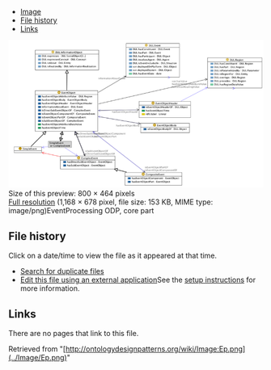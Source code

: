 * [Image](../Image/Ep.png#file)
* [File history](../Image/Ep.png#filehistory)
* [Links](../Image/Ep.png#filelinks)

[![Image:Ep.png](../images/thumb/2/20/Ep.png/800px-Ep.png)](../images/2/20/Ep.png)  
Size of this preview: 800 × 464 pixels  
[Full resolution](../images/2/20/Ep.png)‎ (1,168 × 678 pixel, file size: 153 KB, MIME type: image/png)EventProcessing ODP, core part




## File history

Click on a date/time to view the file as it appeared at that time.



  
* [Search for duplicate files](http://ontologydesignpatterns.org/wiki/Special:FileDuplicateSearch/Ep.png "Special:FileDuplicateSearch/Ep.png")
* [Edit this file using an external application](http://ontologydesignpatterns.org/wiki/index.php?title=Image:Ep.png&action=edit&externaledit=true&mode=file "Image:Ep.png")See the [setup instructions](http://www.mediawiki.org/wiki/Manual:External_editors "http://www.mediawiki.org/wiki/Manual:External_editors") for more information.

## Links



There are no pages that link to this file.




Retrieved from "[http://ontologydesignpatterns.org/wiki/Image:Ep.png](../Image/Ep.png)"